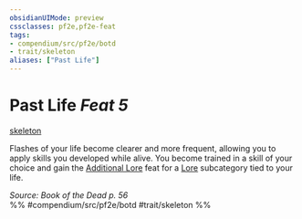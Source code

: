 ```yaml
---
obsidianUIMode: preview
cssclasses: pf2e,pf2e-feat
tags:
- compendium/src/pf2e/botd
- trait/skeleton
aliases: ["Past Life"]
---
```

# Past Life  *Feat 5*  
[skeleton](rules/traits/skeleton-b1.md "Skeleton Ancestry & Heritage Trait")  


Flashes of your life become clearer and more frequent, allowing you to apply skills you developed while alive. You become trained in a skill of your choice and gain the [Additional Lore](compendium/feats/additional-lore.md) feat for a [Lore](compendium/skills.md#Lore) subcategory tied to your life.

*Source: Book of the Dead p. 56*  
%% #compendium/src/pf2e/botd #trait/skeleton %%